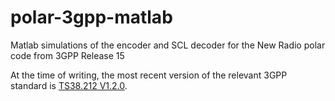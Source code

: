 # polar-3gpp-matlab
Matlab simulations of the encoder and SCL decoder for the New Radio polar code from 3GPP Release 15

At the time of writing, the most recent version of the relevant 3GPP standard is [TS38.212 V1.2.0](http://www.3gpp.org/ftp/TSG_RAN/WG1_RL1/TSGR1_91/Docs/R1-1721049.zip).
